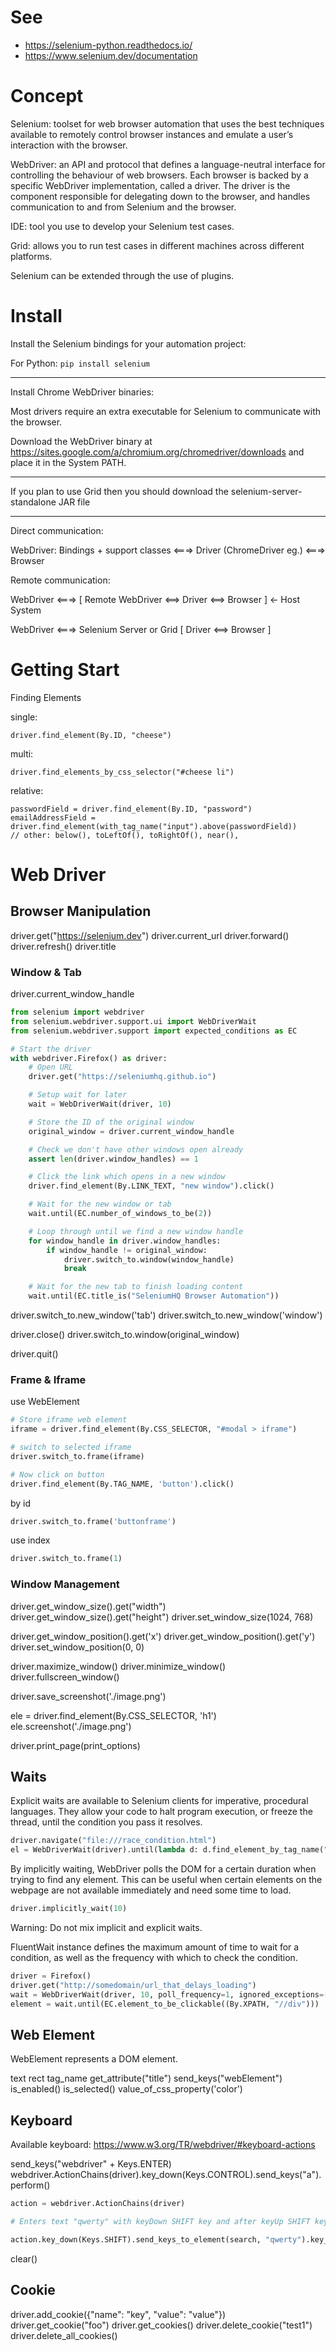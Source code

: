 # See
- <https://selenium-python.readthedocs.io/>
- <https://www.selenium.dev/documentation>

# Concept

Selenium: toolset for web browser automation that uses the best techniques available to remotely control browser instances and emulate a user’s interaction with the browser.

WebDriver: an API and protocol that defines a language-neutral interface for controlling the behaviour of web browsers. Each browser is backed by a specific WebDriver implementation, called a driver. The driver is the component responsible for delegating down to the browser, and handles communication to and from Selenium and the browser.

IDE: tool you use to develop your Selenium test cases.

Grid: allows you to run test cases in different machines across different platforms.

Selenium can be extended through the use of plugins.

# Install

Install the Selenium bindings for your automation project:

For Python: `pip install selenium`

--- 

Install Chrome WebDriver binaries: 

Most drivers require an extra executable for Selenium to communicate with the browser.

Download the WebDriver binary at <https://sites.google.com/a/chromium.org/chromedriver/downloads>
and place it in the System PATH.

---

If you plan to use Grid then you should download the selenium-server-standalone JAR file

--- 

Direct communication:

WebDriver: Bindings + support classes <===> Driver (ChromeDriver eg.) <===> Browser

Remote communication:

WebDriver <===> [ Remote WebDriver <==> Driver <==> Browser ] <- Host System

WebDriver <===> Selenium Server or Grid [ Driver <==> Browser ]



# Getting Start

Finding Elements

single: 

    driver.find_element(By.ID, "cheese")

multi: 

    driver.find_elements_by_css_selector("#cheese li")

relative: 

    passwordField = driver.find_element(By.ID, "password")
    emailAddressField = driver.find_element(with_tag_name("input").above(passwordField))
    // other: below(), toLeftOf(), toRightOf(), near(), 

# Web Driver

## Browser Manipulation

driver.get("https://selenium.dev")
driver.current_url
driver.forward()
driver.refresh()
driver.title

### Window & Tab

driver.current_window_handle

```python
from selenium import webdriver
from selenium.webdriver.support.ui import WebDriverWait
from selenium.webdriver.support import expected_conditions as EC

# Start the driver
with webdriver.Firefox() as driver:
    # Open URL
    driver.get("https://seleniumhq.github.io")

    # Setup wait for later
    wait = WebDriverWait(driver, 10)

    # Store the ID of the original window
    original_window = driver.current_window_handle

    # Check we don't have other windows open already
    assert len(driver.window_handles) == 1

    # Click the link which opens in a new window
    driver.find_element(By.LINK_TEXT, "new window").click()

    # Wait for the new window or tab
    wait.until(EC.number_of_windows_to_be(2))

    # Loop through until we find a new window handle
    for window_handle in driver.window_handles:
        if window_handle != original_window:
            driver.switch_to.window(window_handle)
            break

    # Wait for the new tab to finish loading content
    wait.until(EC.title_is("SeleniumHQ Browser Automation"))
```


driver.switch_to.new_window('tab')
driver.switch_to.new_window('window')

driver.close()
driver.switch_to.window(original_window)

driver.quit()

### Frame & Iframe

use WebElement

```python
# Store iframe web element
iframe = driver.find_element(By.CSS_SELECTOR, "#modal > iframe")

# switch to selected iframe
driver.switch_to.frame(iframe)

# Now click on button
driver.find_element(By.TAG_NAME, 'button').click()
```

by id

```python
driver.switch_to.frame('buttonframe')
```

use index

```python
driver.switch_to.frame(1)
```

### Window Management


driver.get_window_size().get("width")
driver.get_window_size().get("height")
driver.set_window_size(1024, 768)

driver.get_window_position().get('x')
driver.get_window_position().get('y')
driver.set_window_position(0, 0)
  
driver.maximize_window()
driver.minimize_window()
driver.fullscreen_window()

driver.save_screenshot('./image.png')

ele = driver.find_element(By.CSS_SELECTOR, 'h1')
ele.screenshot('./image.png')

driver.print_page(print_options)

## Waits

Explicit waits are available to Selenium clients for imperative, procedural languages. They allow your code to halt program execution, or freeze the thread, until the condition you pass it resolves. 

```python
driver.navigate("file:///race_condition.html")
el = WebDriverWait(driver).until(lambda d: d.find_element_by_tag_name("p"))
```


By implicitly waiting, WebDriver polls the DOM for a certain duration when trying to find any element. This can be useful when certain elements on the webpage are not available immediately and need some time to load.

```python
driver.implicitly_wait(10)
```

Warning: Do not mix implicit and explicit waits.

FluentWait instance defines the maximum amount of time to wait for a condition, as well as the frequency with which to check the condition.

```python
driver = Firefox()
driver.get("http://somedomain/url_that_delays_loading")
wait = WebDriverWait(driver, 10, poll_frequency=1, ignored_exceptions=[ElementNotVisibleException, ElementNotSelectableException])
element = wait.until(EC.element_to_be_clickable((By.XPATH, "//div")))
```


## Web Element

WebElement represents a DOM element. 

text
rect
tag_name
get_attribute("title")
send_keys("webElement")
is_enabled()
is_selected()
value_of_css_property('color')

## Keyboard

Available keyboard: <https://www.w3.org/TR/webdriver/#keyboard-actions>

send_keys("webdriver" + Keys.ENTER)
webdriver.ActionChains(driver).key_down(Keys.CONTROL).send_keys("a").perform()

```python
action = webdriver.ActionChains(driver)

# Enters text "qwerty" with keyDown SHIFT key and after keyUp SHIFT key (QWERTYqwerty)

action.key_down(Keys.SHIFT).send_keys_to_element(search, "qwerty").key_up(Keys.SHIFT).send_keys("qwerty").perform()
```

clear()

## Cookie

driver.add_cookie({"name": "key", "value": "value"})
driver.get_cookie("foo")
driver.get_cookies()
driver.delete_cookie("test1")
driver.delete_all_cookies()

